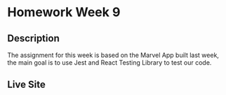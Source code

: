 # Homework Week 9

## Description

The assignment for this week is based on the Marvel App built last week, the main goal is to use Jest and React Testing Library to test our code.

## Live Site

